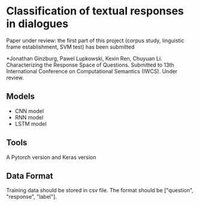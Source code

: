 # Classification of textual responses in dialogues

Paper under review: the first part of this project (corpus study, linguistic frame establishment, SVM test) has been submitted

*Jonathan Ginzburg, Pawel Lupkowski, Kexin Ren, Chuyuan Li. Characterizing the Response Space of Questions. Submitted to 13th International Conference on Computational Semantics (IWCS). Under review.

## Models
* CNN model
* RNN model
* LSTM model

## Tools
A Pytorch version and Keras version

## Data Format
Training data should be stored in csv file. The format should be ["question", "response", "label"].
